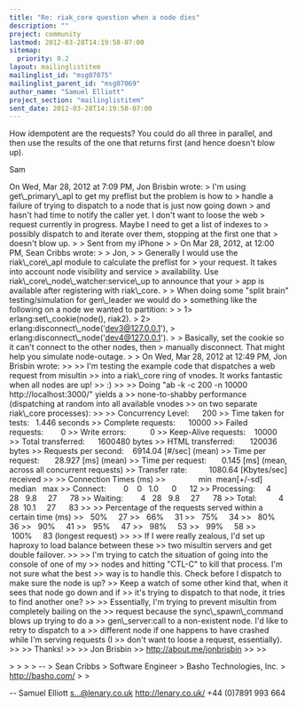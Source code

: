 ```yaml
---
title: "Re: riak_core question when a node dies"
description: ""
project: community
lastmod: 2012-03-28T14:19:58-07:00
sitemap:
  priority: 0.2
layout: mailinglistitem
mailinglist_id: "msg07075"
mailinglist_parent_id: "msg07069"
author_name: "Samuel Elliott"
project_section: "mailinglistitem"
sent_date: 2012-03-28T14:19:58-07:00
---
```



How idempotent are the requests? You could do all three in parallel,
and then use the results of the one that returns first (and hence
doesn't blow up).

Sam

On Wed, Mar 28, 2012 at 7:09 PM, Jon Brisbin  wrote:
&gt; I'm using get\\_primary\\_apl to get my preflist but the problem is how to
&gt; handle a failure of trying to dispatch to a node that is just now going down
&gt; and hasn't had time to notify the caller yet. I don't want to loose the web
&gt; request currently in progress. Maybe I need to get a list of indexes to
&gt; possibly dispatch to and iterate over them, stopping at the first one that
&gt; doesn't blow up.
&gt;
&gt; Sent from my iPhone
&gt;
&gt; On Mar 28, 2012, at 12:00 PM, Sean Cribbs  wrote:
&gt;
&gt; Jon,
&gt;
&gt; Generally I would use the riak\\_core\\_apl module to calculate the preflist for
&gt; your request. It takes into account node visibility and service
&gt; availability. Use riak\\_core\\_node\\_watcher:service\\_up to announce that your
&gt; app is available after registering with riak\\_core.
&gt;
&gt; When doing some "split brain" testing/simulation for gen\\_leader we would do
&gt; something like the following on a node we wanted to partition:
&gt;
&gt; 1&gt; erlang:set\\_cookie(node(), riak2).
&gt; 2&gt; erlang:disconnect\\_node('dev3@127.0.0.1'),
&gt; erlang:disconnect\\_node('dev4@127.0.0.1').
&gt;
&gt; Basically, set the cookie so it can't connect to the other nodes, then
&gt; manually disconnect. That might help you simulate node-outage.
&gt;
&gt; On Wed, Mar 28, 2012 at 12:49 PM, Jon Brisbin  wrote:
&gt;&gt;
&gt;&gt; I'm testing the example code that dispatches a web request from misultin
&gt;&gt; into a riak\\_core ring of vnodes. It works fantastic when all nodes are up!
&gt;&gt; :)
&gt;&gt;
&gt;&gt; Doing "ab -k -c 200 -n 10000 http://localhost:3000/" yields a
&gt;&gt; none-to-shabby performance (dispatching at random into all available vnodes
&gt;&gt; on two separate riak\\_core processes):
&gt;&gt;
&gt;&gt; Concurrency Level:      200
&gt;&gt; Time taken for tests:   1.446 seconds
&gt;&gt; Complete requests:      10000
&gt;&gt; Failed requests:        0
&gt;&gt; Write errors:           0
&gt;&gt; Keep-Alive requests:    10000
&gt;&gt; Total transferred:      1600480 bytes
&gt;&gt; HTML transferred:       120036 bytes
&gt;&gt; Requests per second:    6914.04 [#/sec] (mean)
&gt;&gt; Time per request:       28.927 [ms] (mean)
&gt;&gt; Time per request:       0.145 [ms] (mean, across all concurrent requests)
&gt;&gt; Transfer rate:          1080.64 [Kbytes/sec] received
&gt;&gt;
&gt;&gt; Connection Times (ms)
&gt;&gt;               min  mean[+/-sd] median   max
&gt;&gt; Connect:        0    0   1.0      0      12
&gt;&gt; Processing:     4   28   9.8     27      78
&gt;&gt; Waiting:        4   28   9.8     27      78
&gt;&gt; Total:          4   28  10.1     27      83
&gt;&gt;
&gt;&gt; Percentage of the requests served within a certain time (ms)
&gt;&gt;   50%     27
&gt;&gt;   66%     31
&gt;&gt;   75%     34
&gt;&gt;   80%     36
&gt;&gt;   90%     41
&gt;&gt;   95%     47
&gt;&gt;   98%     53
&gt;&gt;   99%     58
&gt;&gt;  100%     83 (longest request)
&gt;&gt;
&gt;&gt; If I were really zealous, I'd set up haproxy to load balance between these
&gt;&gt; two misultin servers and get double failover.
&gt;&gt;
&gt;&gt; I'm trying to catch the situation of going into the console of one of my
&gt;&gt; nodes and hitting "CTL-C" to kill that process. I'm not sure what the best
&gt;&gt; way is to handle this. Check before I dispatch to make sure the node is up?
&gt;&gt; Keep a watch of some other kind that, when it sees that node go down and if
&gt;&gt; it's trying to dispatch to that node, it tries to find another one?
&gt;&gt;
&gt;&gt; Essentially, I'm trying to prevent misultin from completely bailing on the
&gt;&gt; request because the sync\\_spawn\\_command blows up trying to do a
&gt;&gt; gen\\_server:call to a non-existent node. I'd like to retry to dispatch to a
&gt;&gt; different node if one happens to have crashed while I'm serving requests (I
&gt;&gt; don't want to loose a request, essentially).
&gt;&gt;
&gt;&gt; Thanks!
&gt;&gt;
&gt;&gt; Jon Brisbin
&gt;&gt; http://about.me/jonbrisbin
&gt;&gt;
&gt;&gt;

&gt;
&gt;
&gt;
&gt; --
&gt; Sean Cribbs 
&gt; Software Engineer
&gt; Basho Technologies, Inc.
&gt; http://basho.com/
&gt;
&gt;


-- 
Samuel Elliott
s...@lenary.co.uk
http://lenary.co.uk/
+44 (0)7891 993 664

